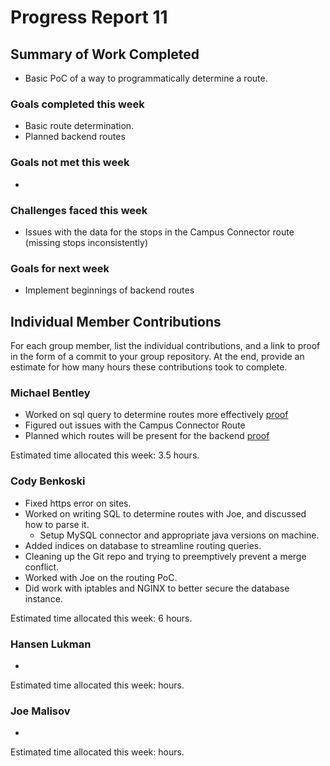 # Progress Report 11

## Summary of Work Completed
- Basic PoC of a way to programmatically determine a route.

### Goals completed this week
- Basic route determination.
- Planned backend routes

### Goals not met this week
- 

### Challenges faced this week
- Issues with the data for the stops in the Campus Connector route (missing stops inconsistently)

### Goals for next week
- Implement beginnings of backend routes

## Individual Member Contributions

For each group member, list the individual contributions, and a link to proof in the form of a commit to your group repository. At the end, provide an estimate for how many hours these contributions took to complete.

### Michael Bentley
- Worked on sql query to determine routes more effectively [proof](https://github.com/mbentley124/cse280/commit/4a197a031b29f7a5367011e21bc5c44a35f1e067)
- Figured out issues with the Campus Connector Route
- Planned which routes will be present for the backend [proof](https://docs.google.com/spreadsheets/u/1/d/17lR5FlTsYbo87M1uTOx2IZoOEFg6FXfB-inhyK-SEQY/edit?usp=drive_web&ouid=105008229592885867707)

Estimated time allocated this week: 3.5 hours.

### Cody Benkoski
- Fixed https error on sites.
- Worked on writing SQL to determine routes with Joe, and discussed how to parse it.
  - Setup MySQL connector and appropriate java versions on machine.
- Added indices on database to streamline routing queries.
- Cleaning up the Git repo and trying to preemptively prevent a merge conflict.
- Worked with Joe on the routing PoC.
- Did work with iptables and NGINX to better secure the database instance.

Estimated time allocated this week: 6 hours.

### Hansen Lukman
- 

Estimated time allocated this week: hours.

### Joe Malisov
- 
Estimated time allocated this week: hours.
